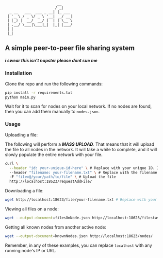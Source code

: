 ```

                        __     
                       / _|    
  _ __   ___  ___ _ __| |_ ___ 
 | '_ \ / _ \/ _ \ '__|  _/ __|
 | |_) |  __/  __/ |  | | \__ \
 | .__/ \___|\___|_|  |_| |___/
 | |                           
 |_|                           

```

## A simple peer-to-peer file sharing system

##### i swear this isn't napster please dont sue me 

### Installation

Clone the repo and run the following commands:

```sh
pip install -r requirements.txt
python main.py
```

Wait for it to scan for nodes on your local network. If no nodes are found, then you can add them manually to `nodes.json`.

### Usage

Uploading a file:

The following will perform a ***MASS UPLOAD***. That means that it will upload the file to all nodes in the network. It will take a while to complete, and it will slowly populate the entire network with your file.

```sh
curl \
  --header "id: your-unique-id-here" \ # Replace with your unique ID. If the ID is taken, your request will be ignored.
  --header "filename: your-filename.txt" \ # Replace with the filename you want to upload.
  -F "file=@/your/path/to/file" \ # Upload the file
  http://localhost:18623/requestAddFile/
```

Downloading a file:

```sh
wget http://localhost:18623/file/your-filename.txt # Replace with your filename
```

Viewing all files on a node:

```sh
wget --output-document=filesOnNode.json http://localhost:18623/filestash/
```

Getting all known nodes from another active node:

```sh
wget --output-document=knownNodes.json http://localhost:18623/nodes/
```

Remember, in any of these examples, you can replace `localhost` with any running node's IP or URL.
